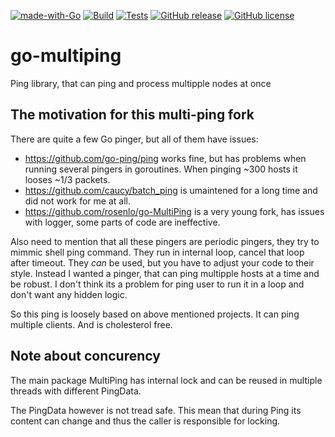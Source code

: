 [![made-with-Go](https://img.shields.io/badge/Made%20with-Go-1f425f.svg)](http://golang.org)
[![Build](https://github.com/drgkaleda/go-multiping/actions/workflows/build.yml/badge.svg)](https://github.com/drgkaleda/go-multiping/actions/workflows/build.yml)
[![Tests](https://github.com/drgkaleda/go-multiping/actions/workflows/test.yml/badge.svg)](https://github.com/drgkaleda/go-multiping/actions/workflows/test.yml)
[![GitHub release](https://img.shields.io/badge/release-releases-green)](https://github.com/drgkaleda/go-multiping/releases/)
[![GitHub license](http://img.shields.io/:license-mit-blue.svg?style=flat-square)](http://badges.mit-license.org)

# go-multiping
Ping library, that can ping and process multipple nodes at once

## The motivation for this multi-ping fork

There are quite a few Go pinger, but all of them have issues:
 * https://github.com/go-ping/ping works fine, but has problems when running
   several pingers in goroutines. When pinging ~300 hosts it looses ~1/3 packets.
  * https://github.com/caucy/batch_ping is umaintened for a long time and did not work for me at all.
  * https://github.com/rosenlo/go-MultiPing is a very young fork, has issues with logger, some parts
    of code are ineffective.

Also need to mention that all these pingers are periodic pingers, they try to mimmic shell ping command. They run
in internal loop, cancel that loop after timeout. They *can* be used, but you have to adjust your code to their style.
Instead I wanted a pinger, that can ping multipple hosts at a time and be robust. I don't think its a problem for
ping user to run it in a loop and don't want any hidden logic.

 So this ping is loosely based on above mentioned projects. It can ping multiple clients. And is cholesterol free.

## Note about concurency
The main package MultiPing has internal lock and can be reused in multiple threads with different PingData.

The PingData however is not tread safe. This mean that during Ping its content can change and thus the caller is responsible for locking.
